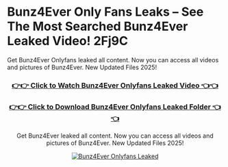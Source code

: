 # Bunz4Ever Only Fans Leaks – See The Most Searched Bunz4Ever Leaked Video! 2Fj9C

Get Bunz4Ever Onlyfans leaked all content. Now you can access all videos and pictures of Bunz4Ever. New Updated Files 2025!  
<div align="center">
  
### [👉👉 Click to Watch Bunz4Ever Onlyfans Leaked Video 👈👈](https://links2leaks.com/bunz4ever)  
### [👉👉 Click to Download Bunz4Ever Onlyfans Leaked Folder 👈👈](https://links2leaks.com/bunz4ever)  

Get Bunz4Ever leaked all content. Now you can access all videos and pictures of Bunz4Ever. New Updated Files 2025!  

[![Bunz4Ever Onlyfans Leaked](https://i.ibb.co/93hzkbrt/l2l.gif)](https://links2leaks.com/bunz4ever)  

</div>
